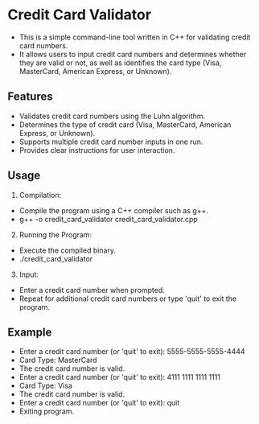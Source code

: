 # Credit Card Validator
- This is a simple command-line tool written in C++ for validating credit card numbers. 
- It allows users to input credit card numbers and determines whether they are valid or not, 
as well as identifies the card type (Visa, MasterCard, American Express, or Unknown).

## Features
- Validates credit card numbers using the Luhn algorithm.
- Determines the type of credit card (Visa, MasterCard, American Express, or Unknown).
- Supports multiple credit card number inputs in one run.
- Provides clear instructions for user interaction.
## Usage
1. Compilation:
- Compile the program using a C++ compiler such as g++.
- g++ -o credit_card_validator credit_card_validator.cpp
2. Running the Program:
- Execute the compiled binary.
- ./credit_card_validator
3. Input:
- Enter a credit card number when prompted.
- Repeat for additional credit card numbers or type 'quit' to exit the program.

## Example
- Enter a credit card number (or 'quit' to exit): 5555-5555-5555-4444
- Card Type: MasterCard
- The credit card number is valid.
- Enter a credit card number (or 'quit' to exit): 4111 1111 1111 1111
- Card Type: Visa
- The credit card number is valid.
- Enter a credit card number (or 'quit' to exit): quit
- Exiting program.
